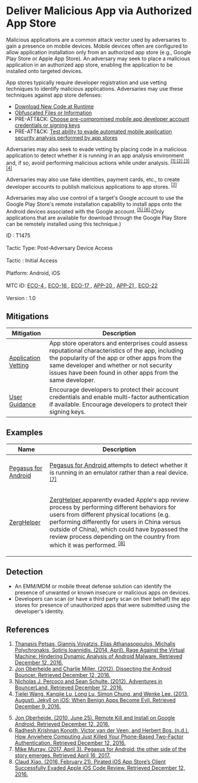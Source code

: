 <div class="container-fluid">
 <h1>
  Deliver Malicious App via Authorized App Store
 </h1>
 <div class="row">
  <div class="col-md-8 description-body">
   <p>
    Malicious applications are a common attack vector used by adversaries to gain a presence on mobile devices. Mobile devices often are configured to allow application installation only from an authorized app store (e.g., Google Play Store or Apple App Store). An adversary may seek to place a malicious application in an authorized app store, enabling the application to be installed onto targeted devices.
   </p>
   <p>
    App stores typically require developer registration and use vetting techniques to identify malicious applications. Adversaries may use these techniques against app store defenses:
   </p>
   <ul>
    <li>
     <a href="https://attack.mitre.org/techniques/T1407">
      Download New Code at Runtime
     </a>
    </li>
    <li>
     <a href="https://attack.mitre.org/techniques/T1406">
      Obfuscated Files or Information
     </a>
    </li>
    <li>
     PRE-ATT&amp;CK:
     <a href="https://attack.mitre.org/techniques/T1391">
      Choose pre-compromised mobile app developer account credentials or signing keys
     </a>
    </li>
    <li>
     PRE-ATT&amp;CK:
     <a href="https://attack.mitre.org/techniques/T1393">
      Test ability to evade automated mobile application security analysis performed by app stores
     </a>
    </li>
   </ul>
   <p>
    Adversaries may also seek to evade vetting by placing code in a malicious application to detect whether it is running in an app analysis environment and, if so, avoid performing malicious actions while under analysis.
    <span class="scite-citeref-number" data-reference="Petsas" id="scite-ref-1-a">
     <sup>
      <a aria-describedby="qtip-0" data-hasqtip="0" href="http://dl.acm.org/citation.cfm?id=2592796" target="_blank">
       [1]
      </a>
     </sup>
    </span>
    <span class="scite-citeref-number" data-reference="Oberheide-Bouncer" id="scite-ref-2-a">
     <sup>
      <a aria-describedby="qtip-1" data-hasqtip="1" href="https://jon.oberheide.org/files/summercon12-bouncer.pdf" target="_blank">
       [2]
      </a>
     </sup>
    </span>
    <span class="scite-citeref-number" data-reference="Percoco-Bouncer" id="scite-ref-3-a">
     <sup>
      <a aria-describedby="qtip-2" data-hasqtip="2" href="https://media.blackhat.com/bh-us-12/Briefings/Percoco/BH_US_12_Percoco_Adventures_in_Bouncerland_WP.pdf" target="_blank">
       [3]
      </a>
     </sup>
    </span>
    <span class="scite-citeref-number" data-reference="Wang" id="scite-ref-4-a">
     <sup>
      <a aria-describedby="qtip-3" data-hasqtip="3" href="https://www.usenix.org/conference/usenixsecurity13/technical-sessions/presentation/wang_tielei" target="_blank">
       [4]
      </a>
     </sup>
    </span>
   </p>
   <p>
    Adversaries may also use fake identities, payment cards, etc., to create developer accounts to publish malicious applications to app stores.
    <span class="scite-citeref-number" data-reference="Oberheide-Bouncer" id="scite-ref-2-a">
     <sup>
      <a aria-describedby="qtip-1" data-hasqtip="1" href="https://jon.oberheide.org/files/summercon12-bouncer.pdf" target="_blank">
       [2]
      </a>
     </sup>
    </span>
   </p>
   <p>
    Adversaries may also use control of a target's Google account to use the Google Play Store's remote installation capability to install apps onto the Android devices associated with the Google account.
    <span class="scite-citeref-number" data-reference="Oberheide-RemoteInstall" id="scite-ref-5-a">
     <sup>
      <a aria-describedby="qtip-4" data-hasqtip="4" href="https://jon.oberheide.org/blog/2010/06/25/remote-kill-and-install-on-google-android/" target="_blank">
       [5]
      </a>
     </sup>
    </span>
    <span class="scite-citeref-number" data-reference="Konoth" id="scite-ref-6-a">
     <sup>
      <a aria-describedby="qtip-5" data-hasqtip="5" href="http://www.vvdveen.com/publications/BAndroid.pdf" target="_blank">
       [6]
      </a>
     </sup>
    </span>
    (Only applications that are available for download through the Google Play Store can be remotely installed using this technique.)
   </p>
  </div>
  <div class="col-md-4">
   <div class="card">
    <div class="card-body">
     <div class="card-data">
      <span class="h5 card-title">
       ID
      </span>
      : T1475
      <br/>
      <br/>
     </div>
     <div class="card-data">
      <span class="h5 card-title">
       Tactic Type:
      </span>
      Post-Adversary Device Access
      <br/>
      <br/>
     </div>
     <div class="card-data">
      <span class="h5 card-title">
       Tactic
      </span>
      : Initial Access
      <br/>
      <br/>
     </div>
     <div class="card-data">
      <span class="h5 card-title">
       Platform:
      </span>
      Android, iOS
      <br/>
      <br/>
     </div>
     <div class="card-data">
      <span class="h5 card-title">
      </span>
     </div>
     <div class="card-data">
      <span class="h5 card-title">
      </span>
     </div>
     <div class="card-data">
      <span class="h5 card-title">
      </span>
     </div>
     <div class="card-data">
      <span class="h5 card-title">
      </span>
     </div>
     <div class="card-data">
      <span class="h5 card-title">
      </span>
     </div>
     <div class="card-data">
      <span class="h5 card-title">
      </span>
     </div>
     <div class="card-data">
      <span class="h5 card-title">
      </span>
     </div>
     <div class="card-data">
      <span class="h5 card-title">
      </span>
     </div>
     <div class="card-data">
      <span class="h5 card-title">
      </span>
     </div>
     <div class="card-data">
      <span class="h5 card-title">
       MTC ID:
      </span>
      <a href="https://pages.nist.gov/mobile-threat-catalogue/ecosystem-threats/ECO-4.html" target="_blank">
       ECO-4
      </a>
      ,
      <a href="https://pages.nist.gov/mobile-threat-catalogue/ecosystem-threats/ECO-16.html" target="_blank">
       ECO-16
      </a>
      ,
      <a href="https://pages.nist.gov/mobile-threat-catalogue/ecosystem-threats/ECO-17.html" target="_blank">
       ECO-17
      </a>
      ,
      <a href="https://pages.nist.gov/mobile-threat-catalogue/application-threats/APP-20.html" target="_blank">
       APP-20
      </a>
      ,
      <a href="https://pages.nist.gov/mobile-threat-catalogue/application-threats/APP-21.html" target="_blank">
       APP-21
      </a>
      ,
      <a href="https://pages.nist.gov/mobile-threat-catalogue/ecosystem-threats/ECO-22.html" target="_blank">
       ECO-22
      </a>
      <br/>
      <br/>
     </div>
     <div class="card-data">
      <span class="h5 card-title">
      </span>
     </div>
     <div class="card-data">
      <span class="h5 card-title">
       Version
      </span>
      : 1.0
     </div>
    </div>
   </div>
  </div>
 </div>
 <h2 class="pt-3" id="mitigations">
  Mitigations
 </h2>
 <table class="table table-bordered table-light mt-2">
  <thead>
   <tr>
    <th scope="col">
     Mitigation
    </th>
    <th scope="col">
     Description
    </th>
   </tr>
  </thead>
  <tbody class="bg-white">
   <tr>
    <td>
     <a href="https://attack.mitre.org/mitigations/M1005">
      Application Vetting
     </a>
    </td>
    <td>
     App store operators and enterprises could assess reputational characteristics of the app, including the popularity of the app or other apps from the same developer and whether or not security issues have been found in other apps from the same developer.
    </td>
   </tr>
   <tr>
    <td>
     <a href="https://attack.mitre.org/mitigations/M1011">
      User Guidance
     </a>
    </td>
    <td>
     Encourage developers to protect their account credentials and enable multi-factor authentication if available. Encourage developers to protect their signing keys.
    </td>
   </tr>
  </tbody>
 </table>
 <h2 class="pt-3" id="examples">
  Examples
 </h2>
 <table class="table table-bordered table-light mt-2">
  <thead>
   <tr>
    <th scope="col">
     Name
    </th>
    <th scope="col">
     Description
    </th>
   </tr>
  </thead>
  <tbody class="bg-white">
   <tr>
    <td>
     <a href="https://attack.mitre.org/software/S0316">
      Pegasus for Android
     </a>
    </td>
    <td>
     <p>
      <a href="https://attack.mitre.org/software/S0316">
       Pegasus for Android
      </a>
      attempts to detect whether it is running in an emulator rather than a real device.
      <span class="scite-citeref-number" data-reference="Lookout-PegasusAndroid" id="scite-ref-7-a" onclick="scrollToRef('scite-7')">
       <sup>
        <a aria-describedby="qtip-6" data-hasqtip="6" href="https://blog.lookout.com/blog/2017/04/03/pegasus-android/" target="_blank">
         [7]
        </a>
       </sup>
      </span>
     </p>
    </td>
   </tr>
   <tr>
    <td>
     <a href="https://attack.mitre.org/software/S0287">
      ZergHelper
     </a>
    </td>
    <td>
     <p>
      <a href="https://attack.mitre.org/software/S0287">
       ZergHelper
      </a>
      apparently evaded Apple's app review process by performing different behaviors for users from different physical locations (e.g. performing differently for users in China versus outside of China), which could have bypassed the review process depending on the country from which it was performed.
      <span class="scite-citeref-number" data-reference="Xiao-ZergHelper" id="scite-ref-8-a" onclick="scrollToRef('scite-8')">
       <sup>
        <a aria-describedby="qtip-7" data-hasqtip="7" href="http://researchcenter.paloaltonetworks.com/2016/02/pirated-ios-app-stores-client-successfully-evaded-apple-ios-code-review/" target="_blank">
         [8]
        </a>
       </sup>
      </span>
     </p>
    </td>
   </tr>
  </tbody>
 </table>
 <h2 class="pt-3" id="detection">
  Detection
 </h2>
 <ul>
  <li>
   An EMM/MDM or mobile threat defense solution can identify the presence of unwanted or known insecure or malicious apps on devices.
  </li>
  <li>
   Developers can scan (or have a third party scan on their behalf) the app stores for presence of unauthorized apps that were submitted using the developer's identity.
  </li>
 </ul>
 <h2 class="pt-3" id="references">
  References
 </h2>
 <div class="row">
  <div class="col">
   <ol>
    <li>
     <span class="scite-citation" id="scite-1">
      <span class="scite-citation-text">
       <a class="external text" href="http://dl.acm.org/citation.cfm?id=2592796" name="scite-1" rel="nofollow" target="_blank">
        Thanasis Petsas, Giannis Voyatzis, Elias Athanasopoulos, Michalis Polychronakis, Sotiris Ioannidis. (2014, April). Rage Against the Virtual Machine: Hindering Dynamic Analysis of Android Malware. Retrieved December 12, 2016.
       </a>
      </span>
     </span>
    </li>
    <li>
     <span class="scite-citation" id="scite-2">
      <span class="scite-citation-text">
       <a class="external text" href="https://jon.oberheide.org/files/summercon12-bouncer.pdf" name="scite-2" rel="nofollow" target="_blank">
        Jon Oberheide and Charlie Miller. (2012). Dissecting the Android Bouncer. Retrieved December 12, 2016.
       </a>
      </span>
     </span>
    </li>
    <li>
     <span class="scite-citation" id="scite-3">
      <span class="scite-citation-text">
       <a class="external text" href="https://media.blackhat.com/bh-us-12/Briefings/Percoco/BH_US_12_Percoco_Adventures_in_Bouncerland_WP.pdf" name="scite-3" rel="nofollow" target="_blank">
        Nicholas J. Percoco and Sean Schulte. (2012). Adventures in BouncerLand. Retrieved December 12, 2016.
       </a>
      </span>
     </span>
    </li>
    <li>
     <span class="scite-citation" id="scite-4">
      <span class="scite-citation-text">
       <a class="external text" href="https://www.usenix.org/conference/usenixsecurity13/technical-sessions/presentation/wang_tielei" name="scite-4" rel="nofollow" target="_blank">
        Tielei Wang, Kangjie Lu, Long Lu, Simon Chung, and Wenke Lee. (2013, August). Jekyll on iOS: When Benign Apps Become Evil. Retrieved December 9, 2016.
       </a>
      </span>
     </span>
    </li>
   </ol>
  </div>
  <div class="col">
   <ol start="5.0">
    <li>
     <span class="scite-citation" id="scite-5">
      <span class="scite-citation-text">
       <a class="external text" href="https://jon.oberheide.org/blog/2010/06/25/remote-kill-and-install-on-google-android/" name="scite-5" rel="nofollow" target="_blank">
        Jon Oberheide. (2010, June 25). Remote Kill and Install on Google Android. Retrieved December 12, 2016.
       </a>
      </span>
     </span>
    </li>
    <li>
     <span class="scite-citation" id="scite-6">
      <span class="scite-citation-text">
       <a class="external text" href="http://www.vvdveen.com/publications/BAndroid.pdf" name="scite-6" rel="nofollow" target="_blank">
        Radhesh Krishnan Konoth, Victor van der Veen, and Herbert Bos. (n.d.). How Anywhere Computing Just Killed Your Phone-Based Two-Factor Authentication. Retrieved December 12, 2016.
       </a>
      </span>
     </span>
    </li>
    <li>
     <span class="scite-citation" id="scite-7">
      <span class="scite-citation-text">
       <a class="external text" href="https://blog.lookout.com/blog/2017/04/03/pegasus-android/" name="scite-7" rel="nofollow" target="_blank">
        Mike Murray. (2017, April 3). Pegasus for Android: the other side of the story emerges. Retrieved April 16, 2017.
       </a>
      </span>
     </span>
    </li>
    <li>
     <span class="scite-citation" id="scite-8">
      <span class="scite-citation-text">
       <a class="external text" href="http://researchcenter.paloaltonetworks.com/2016/02/pirated-ios-app-stores-client-successfully-evaded-apple-ios-code-review/" name="scite-8" rel="nofollow" target="_blank">
        Claud Xiao. (2016, February 21). Pirated iOS App Store’s Client Successfully Evaded Apple iOS Code Review. Retrieved December 12, 2016.
       </a>
      </span>
     </span>
    </li>
   </ol>
  </div>
 </div>
</div>

